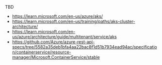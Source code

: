 TBD

- https://learn.microsoft.com/en-us/azure/aks/
- https://learn.microsoft.com/en-us/training/paths/aks-cluster-architecture/
- https://learn.microsoft.com/en-us/azure/architecture/guide/multitenant/service/aks
- https://github.com/Azure/azure-rest-api-specs/tree/5582a35deb1bfa4aa22bac8f1d51b7934ead94ac/specification/containerservice/resource-manager/Microsoft.ContainerService/stable
